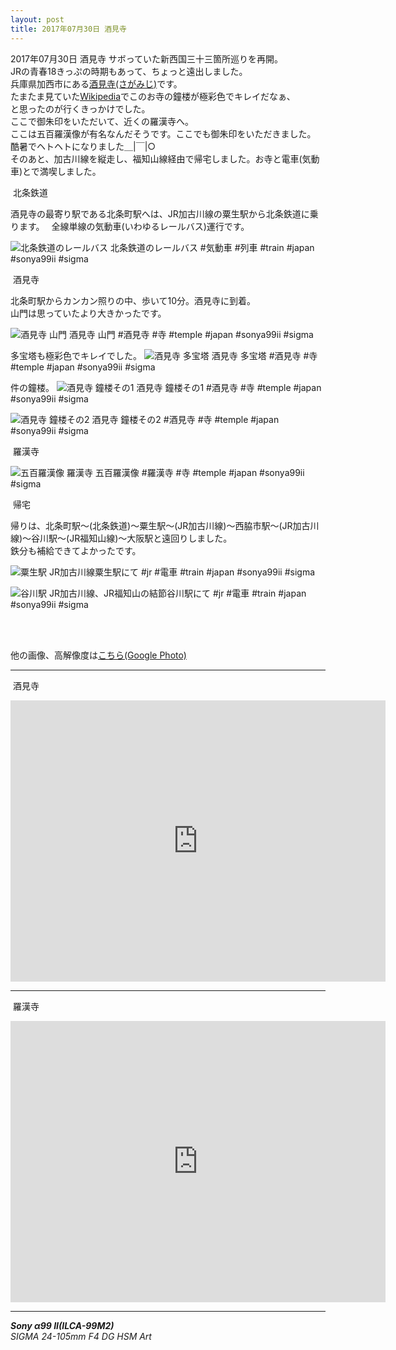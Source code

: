 ```yaml
---
layout: post
title: 2017年07月30日 酒見寺
---
```


2017年07月30日 酒見寺
サボっていた新西国三十三箇所巡りを再開。  
JRの青春18きっぷの時期もあって、ちょっと遠出しました。  
兵庫県加西市にある[酒見寺(さがみじ)](http://www.shin-saigoku.jp/temple/34_sagamiji_01.html)です。  
たまたま見ていた[Wikipedia](https://ja.wikipedia.org/wiki/%E9%85%92%E8%A6%8B%E5%AF%BA)でこのお寺の鐘楼が極彩色でキレイだなぁ、  
と思ったのが行くきっかけでした。  
ここで御朱印をいただいて、近くの羅漢寺へ。  
ここは五百羅漢像が有名なんだそうです。ここでも御朱印をいただきました。  
酷暑でヘトヘトになりました＿|￣|○  
そのあと、加古川線を縦走し、福知山線経由で帰宅しました。お寺と電車(気動車)とで満喫しました。
  

<span class="fukidashi">&nbsp;北条鉄道</span>

酒見寺の最寄り駅である北条町駅へは、JR加古川線の粟生駅から北条鉄道に乗ります。　
全線単線の気動車(いわゆるレールバス)運行です。

![北条鉄道のレールバス](../images/20170730/SagamijiTemple20170730-KBA00005.jpg)
北条鉄道のレールバス #気動車 #列車 #train #japan #sonya99ii #sigma

<span class="fukidashi">&nbsp;酒見寺</span>

北条町駅からカンカン照りの中、歩いて10分。酒見寺に到着。  
山門は思っていたより大きかったです。

![酒見寺 山門](../images/20170730/SagamijiTemple20170730-KBA00011.jpg)
酒見寺 山門 #酒見寺 #寺 #temple #japan #sonya99ii #sigma

多宝塔も極彩色でキレイでした。
![酒見寺 多宝塔](../images/20170730/SagamijiTemple20170730-KBA00034.jpg)
酒見寺 多宝塔 #酒見寺 #寺 #temple #japan #sonya99ii #sigma

件の鐘楼。
![酒見寺 鐘楼その1](../images/20170730/SagamijiTemple20170730-KBA00059.jpg)
酒見寺 鐘楼その1 #酒見寺 #寺 #temple #japan #sonya99ii #sigma

![酒見寺 鐘楼その2](../images/20170730/SagamijiTemple20170730-KBA00068.jpg)
酒見寺 鐘楼その2 #酒見寺 #寺 #temple #japan #sonya99ii #sigma

<span class="fukidashi">&nbsp;羅漢寺</span>

![五百羅漢像](../images/20170730/SagamijiTemple20170730-KBA00095.jpg)
羅漢寺 五百羅漢像 #羅漢寺 #寺 #temple #japan #sonya99ii #sigma

<span class="fukidashi">&nbsp;帰宅</span>

帰りは、北条町駅～(北条鉄道)～粟生駅～(JR加古川線)～西脇市駅～(JR加古川線)～谷川駅～(JR福知山線)～大阪駅と遠回りしました。  
鉄分も補給できてよかったです。

![粟生駅](../images/20170730/SagamijiTemple20170730-KBA00141.jpg)
JR加古川線粟生駅にて #jr #電車 #train #japan #sonya99ii #sigma

![谷川駅](../images/20170730/SagamijiTemple20170730-KBA00150.jpg)
JR加古川線、JR福知山の結節谷川駅にて #jr #電車 #train #japan #sonya99ii #sigma

<br>
<br>

他の画像、高解像度は[こちら(Google Photo)](https://goo.gl/photos/TRmPAuvV2NYADZsS9)

---
<span class="mapmarker">&nbsp;酒見寺</span>

<iframe src="https://www.google.com/maps/embed?pb=!1m18!1m12!1m3!1d1375.2175796215374!2d134.83064171595566!3d34.93562658493863!2m3!1f0!2f0!3f0!3m2!1i1024!2i768!4f13.1!3m3!1m2!1s0x0%3A0xc72f8b081995c376!2z5rOJ55Sf5bGxIOmFkuimi-Wvug!5e0!3m2!1sja!2sjp!4v1502280377292" width="600" height="450" frameborder="0" style="border:0" allowfullscreen></iframe>

---
<span class="mapmarker">&nbsp;羅漢寺</span>
<iframe src="https://www.google.com/maps/embed?pb=!1m18!1m12!1m3!1d1375.2175796215374!2d134.83064171595566!3d34.93562658493863!2m3!1f0!2f0!3f0!3m2!1i1024!2i768!4f13.1!3m3!1m2!1s0x0%3A0x69a114ae5f91a8a3!2z5LqU55m-576F5ryi5a-6!5e0!3m2!1sja!2sjp!4v1502280421738" width="600" height="450" frameborder="0" style="border:0" allowfullscreen></iframe>

---

___Sony α99 II(ILCA-99M2)___  
_SIGMA 24-105mm F4 DG HSM Art_
